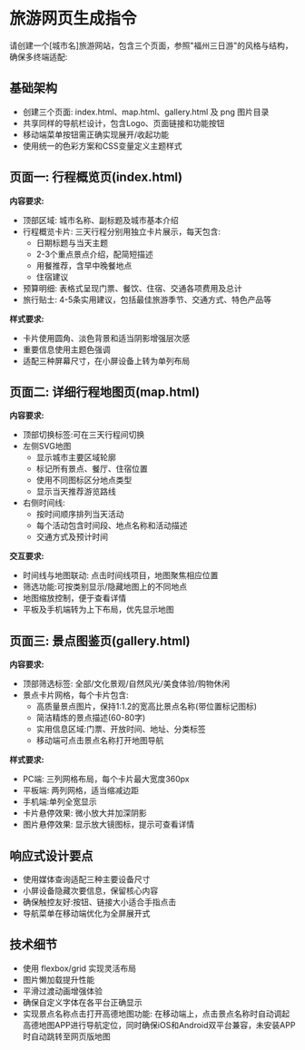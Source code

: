 # 旅游网页生成指令

请创建一个[城市名]旅游网站，包含三个页面，参照"福州三日游"的风格与结构，确保多终端适配:

## 基础架构

- 创建三个页面: index.html、map.html、gallery.html 及 png 图片目录 
- 共享同样的导航栏设计，包含Logo、页面链接和功能按钮 
- 移动端菜单按钮需正确实现展开/收起功能 
- 使用统一的色彩方案和CSS变量定义主题样式

## 页面一: 行程概览页(index.html)

**内容要求:**
- 顶部区域: 城市名称、副标题及城市基本介绍
- 行程概览卡片: 三天行程分别用独立卡片展示，每天包含:
    * 日期标题与当天主题
    * 2-3个重点景点介绍，配简短描述
    * 用餐推荐，含早中晚餐地点
    * 住宿建议
- 预算明细: 表格式呈现门票、餐饮、住宿、交通各项费用及总计
- 旅行贴士: 4-5条实用建议，包括最佳旅游季节、交通方式、特色产品等

**样式要求:**
- 卡片使用圆角、淡色背景和适当阴影增强层次感
- 重要信息使用主题色强调
- 适配三种屏幕尺寸，在小屏设备上转为单列布局

## 页面二: 详细行程地图页(map.html)

**内容要求:**
- 顶部切换标签:可在三天行程间切换
- 左侧SVG地图
    * 显示城市主要区域轮廓
    * 标记所有景点、餐厅、住宿位置
    * 使用不同图标区分地点类型
    * 显示当天推荐游览路线
- 右侧时间线:
    * 按时间顺序排列当天活动
    * 每个活动包含时间段、地点名称和活动描述
    * 交通方式及预计时间

**交互要求:**
- 时间线与地图联动: 点击时间线项目，地图聚焦相应位置
- 筛选功能:可按类别显示/隐藏地图上的不同地点 
- 地图缩放控制，便于查看详情
- 平板及手机端转为上下布局，优先显示地图

## 页面三: 景点图鉴页(gallery.html)

**内容要求:**
- 顶部筛选标签: 全部/文化景观/自然风光/美食体验/购物休闲 
- 景点卡片网格，每个卡片包含:
    * 高质量景点图片，保持1:1.2的宽高比景点名称(带位置标记图标)
    * 简洁精炼的景点描述(60-80字)
    * 实用信息区域:门票、开放时间、地址、分类标签
    * 移动端可点击景点名称打开地图导航
    
**样式要求:**
- PC端: 三列网格布局，每个卡片最大宽度360px 
- 平板端: 两列网格，适当缩减边距
- 手机端:单列全宽显示
- 卡片悬停效果: 微小放大并加深阴影
- 图片悬停效果: 显示放大镜图标，提示可查看详情

## 响应式设计要点

- 使用媒体查询适配三种主要设备尺寸 
- 小屏设备隐藏次要信息，保留核心内容
- 确保触控友好:按钮、链接大小适合手指点击 
- 导航菜单在移动端优化为全屏展开式

## 技术细节

- 使用 flexbox/grid 实现灵活布局 
- 图片懒加载提升性能 
- 平滑过渡动画增强体验
- 确保自定义字体在各平台正确显示
- 实现景点名称点击打开高德地图功能: 在移动端上，点击景点名称时自动调起高德地图APP进行导航定位，同时确保iOS和Android双平台兼容，未安装APP时自动跳转至网页版地图